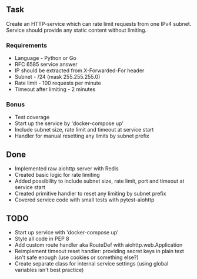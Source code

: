 ## Task

Create an HTTP-service which can rate limit requests from one IPv4 subnet.
Service should provide any static content without limiting.

### Requirements

- Language - Python or Go
- RFC 6585 service answer
- IP should be extracted from X-Forwarded-For header
- Subnet - /24 (mask 255.255.255.0)
- Rate limit - 100 requests per minute
- Timeout after limiting - 2 minutes

### Bonus

- Test coverage
- Start up the service by 'docker-compose up'
- Include subnet size, rate limit and timeout at service start
- Handler for manual resetting any limits by subnet prefix

## Done

- Implemented raw aiohttp server with Redis
- Created basic logic for rate limiting
- Added possibility to include subnet size, rate limit, port and timeout at service start
- Created primitive handler to reset any limiting by subnet prefix
- Covered service code with small tests with pytest-aiohttp

## TODO

- Start up service with 'docker-compose up'
- Style all code in PEP 8
- Add custom route handler aka RouteDef with aiohttp.web.Application
- Reimplement timeout reset handler: providing secret keys in plain text isn't safe enough (use cookies or something else?)
- Create separate class for internal service settings (using global variables isn't best practice)

